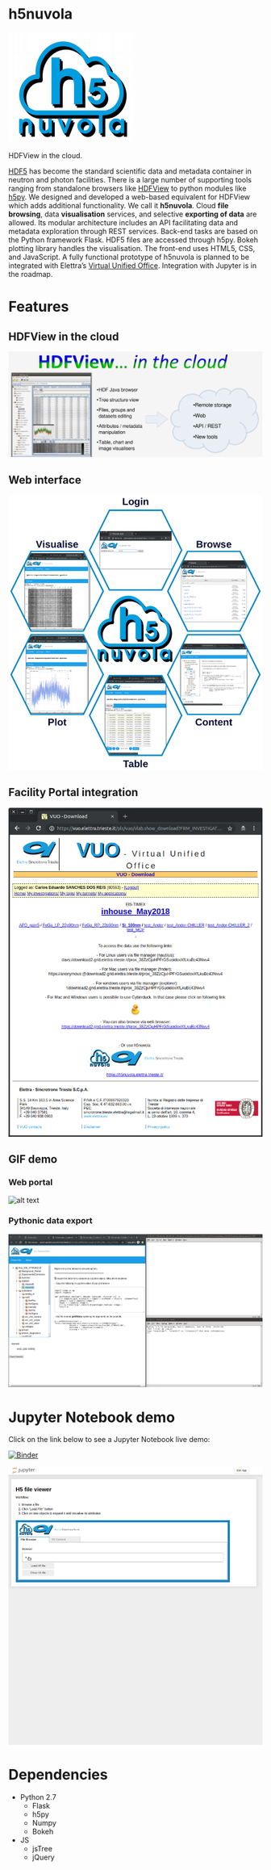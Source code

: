 # h5nuvola

![alt text](https://github.com/ElettraSciComp/h5nuvola/blob/master/h5nuvola-logo.png)

HDFView in the cloud.

[HDF5](https://www.hdfgroup.org/) has become the standard scientific data and metadata container in neutron and photon facilities. There is a large number of supporting tools ranging from standalone browsers like [HDFView](https://support.hdfgroup.org/products/java/hdfview/) to python modules like [h5py](https://pypi.org/project/h5py/). We designed and developed a web-based equivalent for HDFView which adds additional functionality. We call it **h5nuvola**. Cloud **file browsing**, data **visualisation** services, and selective **exporting of data** are allowed. Its modular architecture includes an API facilitating data and metadata exploration through REST services. Back-end tasks are based on the Python framework Flask. HDF5 files are accessed through h5py. Bokeh plotting library handles the visualisation. The front-end uses HTML5, CSS, and JavaScript. A fully functional prototype of h5nuvola is planned to be integrated with Elettra’s [Virtual Unified Office](https://vuo.elettra.eu). Integration with Jupyter is in the roadmap.

# Features
## HDFView in the cloud

![alt text](https://github.com/ElettraSciComp/h5nuvola/blob/master/screenshots/h5nuvola-screenshot-1.png)

## Web interface
![alt text](https://github.com/ElettraSciComp/h5nuvola/blob/master/screenshots/h5nuvola-screenshot-2.png)

## Facility Portal integration
![alt text](https://github.com/ElettraSciComp/h5nuvola/blob/master/screenshots/h5nuvola-screenshot-3.png)

## GIF demo

### Web portal

![alt text](https://github.com/ElettraSciComp/h5nuvola/blob/master/gif/h5nuvola-web-demo-1.gif)

### Pythonic data export

![alt text](https://github.com/ElettraSciComp/h5nuvola/blob/master/gif/h5nuvola-web-demo-2.gif)

# Jupyter Notebook demo
Click on the link below to see a Jupyter Notebook live demo:

[![Binder](https://mybinder.org/badge_logo.svg)](https://mybinder.org/v2/gh/carlosesreis/h5nuvola-notebook-demo/master?urlpath=%2Fapps%2Fh5nuvola.ipynb)

![alt text](https://github.com/ElettraSciComp/h5nuvola/blob/master/gif/h5nuvola-notebook-demo.gif)

# Dependencies
* Python 2.7
  * Flask
  * h5py
  * Numpy
  * Bokeh
* JS
  * jsTree
  * jQuery
